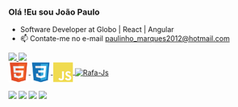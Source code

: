 ### Olá !Eu sou João Paulo



- Software Developer at Globo | React | Angular
- 📫 Contate-me no e-mail paulinho_marques2012@hotmail.com
 <div>
  <a href="https://github.com/PauloMarquess">
  <img height="180em" src="https://github-readme-stats.vercel.app/api?username=paulomarquess&show_icons=true&theme=dark&include_all_commits=true&count_private=true"/>
  <img height="180em" src="https://github-readme-stats.vercel.app/api/top-langs/?username=paulomarquess&layout=compact&langs_count=7&theme=dark"/>
</div>
  
  <img align="center" alt="Rafa-HTML" height="40" width="40" src="https://raw.githubusercontent.com/devicons/devicon/master/icons/html5/html5-original.svg">
  <img align="center" alt="Rafa-CSS" height="40" width="40" src="https://raw.githubusercontent.com/devicons/devicon/master/icons/css3/css3-original.svg">
  <img align="center" alt="Rafa-Js" height="40" width="40" src="https://raw.githubusercontent.com/devicons/devicon/master/icons/javascript/javascript-plain.svg">
  <img align="center" alt="Rafa-Js" height="40" width="40" src="https://cdn.icon-icons.com/icons2/2415/PNG/512/react_original_wordmark_logo_icon_146375.png">
  <br>
  
  <div>
    <br>
    <a href="https://www.instagram.com/paulinhomarquesss/" target="_blank"><img src="https://img.shields.io/badge/-Instagram-%23E4405F?style=for-the-badge&logo=instagram&logoColor=white" target="_blank"></a>
     <a href="https://www.linkedin.com/in/joaopaulomarqueselesbao/" target="_blank"><img src="https://img.shields.io/badge/-LinkedIn-%230077B5?style=for-the-badge&logo=linkedin&logoColor=white" target="_blank"></a> 
    <a href="https://www.facebook.com/paulinho.marques.14" target="_blank"><img src="https://img.shields.io/badge/Facebook-1877F2?style=for-the-badge&logo=facebook&logoColor=white" target="_blank"></a> 
    <a href="http://api.whatsapp.com/send?phone=5587991054786" target="_blank"><img src="https://img.shields.io/badge/WhatsApp-25D366?style=for-the-badge&logo=whatsapp&logoColor=white" target="_blank"></a> 
  </div>
  
  
